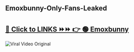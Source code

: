 
 ## Emoxbunny-Only-Fans-Leaked

# <h2><a href="https://clipsfans.com/Emoxbunny&ref=git">🔗 Click to LINKS ⏩⏩ 👉 🟢 Emoxbunny </a></h2>

<a href="https://clipsfans.com/Emoxbunny&ref=git" rel="nofollow" data-target="animated-image.originalLink"><img src="https://i.ibb.co.com/xMMVF88/686577567.gif" alt="Viral Video Original" style="max-width: 100%; display: inline-block;" data-target="animated-image.originalImage"></a>
